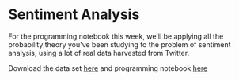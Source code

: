 # Sentiment Analysis

For the programming notebook this week, we'll be applying all the probability
theory you've been studying to the problem of sentiment analysis, using a lot
of real data harvested from Twitter.

Download the data set [here](sentiment_data.zip) and programming notebook
[here](naive_bayes.ipynb)
